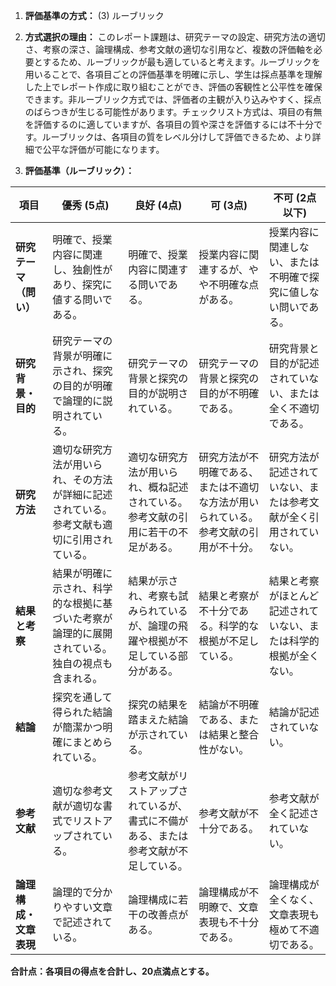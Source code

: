 1. **評価基準の方式：** (3) ルーブリック

2. **方式選択の理由：** このレポート課題は、研究テーマの設定、研究方法の適切さ、考察の深さ、論理構成、参考文献の適切な引用など、複数の評価軸を必要とするため、ルーブリックが最も適していると考えます。ルーブリックを用いることで、各項目ごとの評価基準を明確に示し、学生は採点基準を理解した上でレポート作成に取り組むことができ、評価の客観性と公平性を確保できます。非ルーブリック方式では、評価者の主観が入り込みやすく、採点のばらつきが生じる可能性があります。チェックリスト方式は、項目の有無を評価するのに適していますが、各項目の質や深さを評価するには不十分です。ルーブリックは、各項目の質をレベル分けして評価できるため、より詳細で公平な評価が可能になります。


3. **評価基準（ルーブリック）：**

| 項目                     | 優秀 (5点)                                                                     | 良好 (4点)                                                                 | 可 (3点)                                                                   | 不可 (2点以下)                                                              |
|--------------------------|-------------------------------------------------------------------------------|-----------------------------------------------------------------------------|-----------------------------------------------------------------------------|-------------------------------------------------------------------------------|
| **研究テーマ（問い）**     | 明確で、授業内容に関連し、独創性があり、探究に値する問いである。                     | 明確で、授業内容に関連する問いである。                                      | 授業内容に関連するが、やや不明確な点がある。                               | 授業内容に関連しない、または不明確で探究に値しない問いである。                 |
| **研究背景・目的**       | 研究テーマの背景が明確に示され、探究の目的が明確で論理的に説明されている。           | 研究テーマの背景と探究の目的が説明されている。                             | 研究テーマの背景と探究の目的が不明確である。                               | 研究背景と目的が記述されていない、または全く不適切である。                   |
| **研究方法**             | 適切な研究方法が用いられ、その方法が詳細に記述されている。参考文献も適切に引用されている。 | 適切な研究方法が用いられ、概ね記述されている。参考文献の引用に若干の不足がある。 | 研究方法が不明確である、または不適切な方法が用いられている。参考文献の引用が不十分。 | 研究方法が記述されていない、または参考文献が全く引用されていない。             |
| **結果と考察**           | 結果が明確に示され、科学的な根拠に基づいた考察が論理的に展開されている。独自の視点も含まれる。 | 結果が示され、考察も試みられているが、論理の飛躍や根拠が不足している部分がある。 | 結果と考察が不十分である。科学的な根拠が不足している。                       | 結果と考察がほとんど記述されていない、または科学的根拠が全くない。             |
| **結論**                 | 探究を通して得られた結論が簡潔かつ明確にまとめられている。                     | 探究の結果を踏まえた結論が示されている。                                  | 結論が不明確である、または結果と整合性がない。                             | 結論が記述されていない。                                                    |
| **参考文献**             | 適切な参考文献が適切な書式でリストアップされている。                         | 参考文献がリストアップされているが、書式に不備がある、または参考文献が不足している。 | 参考文献が不十分である。                                                  | 参考文献が全く記述されていない。                                            |
| **論理構成・文章表現**   | 論理的で分かりやすい文章で記述されている。                                      | 論理構成に若干の改善点がある。                                              | 論理構成が不明瞭で、文章表現も不十分である。                               | 論理構成が全くなく、文章表現も極めて不適切である。                           |


**合計点：各項目の得点を合計し、20点満点とする。**
